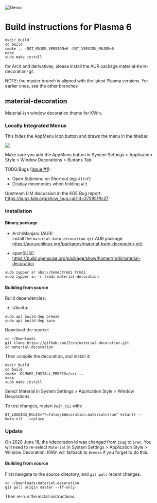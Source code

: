 ![Demo](data/preview.png)

# Build instructions for Plasma 6
```
mkdir build
cd build
cmake .. -DQT_MAJOR_VERSION=6 -DQT_VERSION_MAJOR=6
make
sudo make install
```

for Arch and derivatives, please install the AUR package material-kwin-decoration-git

NOTE: the master branch is aligned with the latest Plasma versions. For earlier ones, see the other branches

## material-decoration

Material-ish window decoration theme for KWin.

### Locally Integrated Menus

This hides the AppMenu icon button and draws the menu in the titlebar.

![](https://i.imgur.com/oFOVWjV.png)

Make sure you add the AppMenu button in System Settings > Application Style > Window Decorations > Buttons Tab.

TODO/Bugs ([Issue #1](https://github.com/Zren/material-decoration/issues/1)):

* Open Submenu on Shortcut (eg: `Alt+F`)
* Display mnemonics when holding `Alt`

Upstream LIM discussion in the KDE Bug report: https://bugs.kde.org/show_bug.cgi?id=375951#c27

### Installation

#### Binary package

- Arch/Manjaro (AUR):  
  Install the `material-kwin-decoration-git` AUR package.  
  https://aur.archlinux.org/packages/material-kwin-decoration-git/

- openSUSE:  
  https://build.opensuse.org/package/show/home:trmdi/material-decoration
```
sudo zypper ar obs://home:trmdi trmdi
sudo zypper in -r trmdi material-decoration
```

#### Building from source
Build dependencies:

- Ubuntu:
```
sudo apt build-dep breeze
sudo apt build-dep kwin
```


Download the source:

```
cd ~/Downloads
git clone https://github.com/Zren/material-decoration.git
cd material-decoration
```

Then compile the decoration, and install it:

```
mkdir build
cd build
cmake -DCMAKE_INSTALL_PREFIX=/usr ..
make
sudo make install
```

Select Material in System Settings > Application Style > Window Decorations.

To test changes, restart `kwin_x11` with:

```
QT_LOGGING_RULES="*=false;kdecoration.material=true" kstart5 -- kwin_x11 --replace
```

### Update

On 2020 June 18, the kdecoration id was changed from `zzag` to `zren`. You will need to re-select `Material` in System Settings > Application Style > Window Decoration. KWin will fallback to `Breeze` if you forget to do this.

#### Building from source

First navigate to the source directory, and `git pull` recent changes.

```
cd ~/Downloads/material-decoration
git pull origin master --ff-only
```

Then re-run the install instructions.

